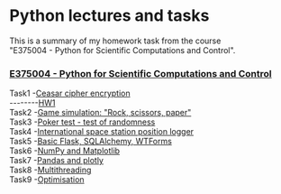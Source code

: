 # Python lectures and tasks  

This is a summary of my homework task from the course  
"E375004 - Python for Scientific Computations and Control".  

### [E375004 - Python for Scientific Computations and Control](course-E375004.md)  

Task1 -[Ceasar cipher encryption](HW1/EN_Ceasar_cipher_encryption.ipynb)  
--------[HW1]()  
Task2 -[Game simulation: "Rock, scissors, paper"](HW2/EN_game_simulation-rock_scissors_paper.ipynb)  
Task3 -[Poker test - test of randomness](HW3/EN_poker_test.ipynb)  
Task4 -[International space station position logger](HW4/EN_ISS_location_logger.ipynb)  
Task5 -[Basic Flask, SQLAlchemy, WTForms](HW5/flask.md)  
Task6 -[NumPy and Matplotlib](HW6/EN_numpy_state_space_model.ipynb)  
Task7 -[Pandas and plotly](HW7/EN_pandas_covid.ipynb)  
Task8 -[Multithreading](HW8/EN_threading.ipynb)  
Task9 -[Optimisation](HW9/EN_cvxpy_factory.ipynb)  
